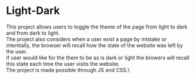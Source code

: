 # Light-Dark

This project allows users to toggle the theme of the page from light to dark and from dark to light.\
The project also considers when a user exist a page by mistake or intentially, the browser will recall how the state of the website was left by the user.\
if user would like for the them to be as is dark or light the browers will recall this state each time the user visits the website.\
The project is made possible through JS and CSS.\
